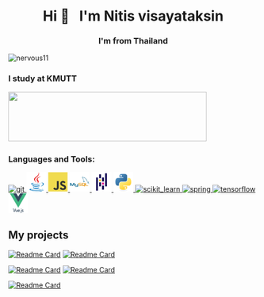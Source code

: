 <h1 align="center">Hi 👋&nbsp&nbsp I'm Nitis visayataksin</h1>
<h3 align="center">I'm from Thailand</h3>

<p align="left"> <img src="https://komarev.com/ghpvc/?username=nervous11&label=Profile%20views&color=0e75b6&style=flat" alt="nervous11" /> </p>

<h3 align="left">I study at KMUTT</h3>
<img width="400" height="100" src=https://user-images.githubusercontent.com/84081850/139027747-7ec5a508-d5b0-4d0d-baf0-ade99302996b.png>
<p align="left">
</p>

<h3 align="left">Languages and Tools:</h3>
<p align="left"> <a href="https://git-scm.com/" target="_blank" rel="noreferrer"> <img src="https://www.vectorlogo.zone/logos/git-scm/git-scm-icon.svg" alt="git" width="40" height="40"/> </a> <a href="https://www.java.com" target="_blank" rel="noreferrer"> <img src="https://raw.githubusercontent.com/devicons/devicon/master/icons/java/java-original.svg" alt="java" width="40" height="40"/> </a> <a href="https://developer.mozilla.org/en-US/docs/Web/JavaScript" target="_blank" rel="noreferrer"> <img src="https://raw.githubusercontent.com/devicons/devicon/master/icons/javascript/javascript-original.svg" alt="javascript" width="40" height="40"/> </a> <a href="https://www.mysql.com/" target="_blank" rel="noreferrer"> <img src="https://raw.githubusercontent.com/devicons/devicon/master/icons/mysql/mysql-original-wordmark.svg" alt="mysql" width="40" height="40"/> </a> <a href="https://pandas.pydata.org/" target="_blank" rel="noreferrer"> <img src="https://raw.githubusercontent.com/devicons/devicon/2ae2a900d2f041da66e950e4d48052658d850630/icons/pandas/pandas-original.svg" alt="pandas" width="40" height="40"/> </a> <a href="https://www.python.org" target="_blank" rel="noreferrer"> <img src="https://raw.githubusercontent.com/devicons/devicon/master/icons/python/python-original.svg" alt="python" width="40" height="40"/> </a> <a href="https://scikit-learn.org/" target="_blank" rel="noreferrer"> <img src="https://upload.wikimedia.org/wikipedia/commons/0/05/Scikit_learn_logo_small.svg" alt="scikit_learn" width="40" height="40"/> </a> <a href="https://spring.io/" target="_blank" rel="noreferrer"> <img src="https://www.vectorlogo.zone/logos/springio/springio-icon.svg" alt="spring" width="40" height="40"/> </a> <a href="https://www.tensorflow.org" target="_blank" rel="noreferrer"> <img src="https://www.vectorlogo.zone/logos/tensorflow/tensorflow-icon.svg" alt="tensorflow" width="40" height="40"/> </a> <a href="https://vuejs.org/" target="_blank" rel="noreferrer"> <img src="https://raw.githubusercontent.com/devicons/devicon/master/icons/vuejs/vuejs-original-wordmark.svg" alt="vuejs" width="40" height="40"/> </a> </p>

<h2>My projects</h2>

[![Readme Card](https://github-readme-stats.vercel.app/api/pin/?username=NervOUs11&repo=Predict_CocaCola_Stock&theme=codeSTACKr)](https://github.com/NervOUs11/Predict_CocaCola_Stock) [![Readme Card](https://github-readme-stats.vercel.app/api/pin/?username=NervOUs11&repo=Cat_or_Dog&theme=codeSTACKr)](https://github.com/NervOUs11/Cat_or_Dog)

[![Readme Card](https://github-readme-stats.vercel.app/api/pin/?username=NervOUs11&repo=Fruits_and_Vegetables&theme=codeSTACKr)](https://github.com/NervOUs11/Fruits_and_Vegetables) [![Readme Card](https://github-readme-stats.vercel.app/api/pin/?username=NervOUs11&repo=SolarSystem_Simulation&theme=codeSTACKr)](https://github.com/NervOUs11/SolarSystem_Simulation)

[![Readme Card](https://github-readme-stats.vercel.app/api/pin/?username=NervOUs11&repo=Predict_S-P500&theme=codeSTACKr)](https://github.com/NervOUs11/Predict_S-P500) 
